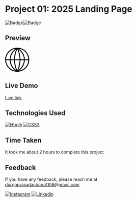 # Project 01: 2025 Landing Page
![Badge](https://img.shields.io/badge/Template-Project-red)![Badge](https://img.shields.io/badge/Technology-HTML%2FCSS-yellow)
## Preview

![Landing Page](assets/globe.png)

## Live Demo
[Live link](https://google.com)

## Technologies Used
<a href='https://github.com/shivamkapasia0' target="_blank"><img alt='Html5' src='https://img.shields.io/badge/HTML5-100000?style=flat-square&logo=Html5&logoColor=white&labelColor=E41A1A&color=F71010'/></a>    <a href='https://github.com/shivamkapasia0' target="_blank"><img alt='CSS3' src='https://img.shields.io/badge/HTML5-100000?style=flat-square&logo=CSS3&logoColor=white&labelColor=1F18EA&color=1F18EA'/></a>

## Time Taken
It took me about 2 hours to complete this project

## Feedback
If you have any feedback, please reach me at [durgaprasadachana1108@gmail.com](durgaprasadachana1108@gmail.com)


<a href='https://www.instagram.com/__durgaprasad__?r=nametag' target="_blank"><img alt='Instagram' src='https://img.shields.io/badge/Instagram-100000?style=flat&logo=Instagram&logoColor=white&labelColor=B3073D&color=B31106'/></a>
<a href='https://www.linkedin.com/in/dp1108/' target="_blank"><img alt='Linkedin' src='https://img.shields.io/badge/Linkedin-100000?style=flat&logo=Linkedin&logoColor=white&labelColor=1239FD&color=1239FD'/></a>